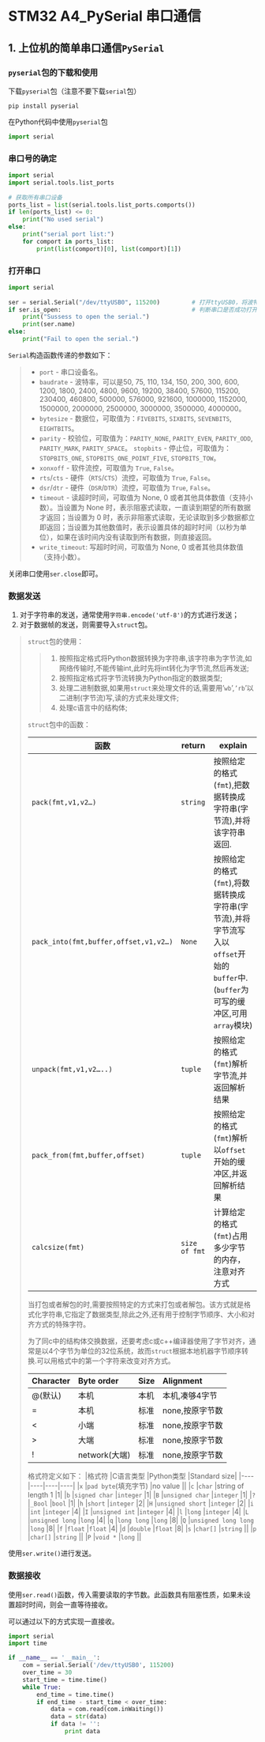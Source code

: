 # STM32 A4_PySerial 串口通信

## 1. 上位机的简单串口通信`PySerial`

### `pyserial`包的下载和使用

下载`pyserial`包（注意不要下载`serial`包）

```shell
pip install pyserial
```

在Python代码中使用`pyserial`包

```python
import serial
```

### 串口号的确定

```python
import serial
import serial.tools.list_ports
 
# 获取所有串口设备
ports_list = list(serial.tools.list_ports.comports())
if len(ports_list) <= 0:
    print("No used serial")
else:
    print("serial port list:")
    for comport in ports_list:
        print(list(comport)[0], list(comport)[1])
```

### 打开串口

```python
import serial
 
ser = serial.Serial("/dev/ttyUSB0", 115200)    		# 打开ttyUSB0，将波特率配置为115200，其余参数使用默认值
if ser.is_open:                        			    # 判断串口是否成功打开
    print("Sussess to open the serial.")
    print(ser.name)    
else:
    print("Fail to open the serial.")
```

`Serial`构造函数传递的参数如下：

> - `port` - 串口设备名。
> - `baudrate` - 波特率，可以是50, 75, 110, 134, 150, 200, 300, 600, 1200, 1800, 2400, 4800, 9600, 19200, 38400, 57600, 115200, 230400, 460800, 500000, 576000, 921600, 1000000, 1152000, 1500000, 2000000, 2500000, 3000000, 3500000, 4000000。
> - `bytesize` - 数据位，可取值为：`FIVEBITS`, `SIXBITS`, `SEVENBITS`, `EIGHTBITS`。
> - `parity` - 校验位，可取值为：`PARITY_NONE`, `PARITY_EVEN`, `PARITY_ODD`, `PARITY_MARK`, `PARITY_SPACE`。
> `stopbits` - 停止位，可取值为：`STOPBITS_ONE`, `STOPBITS_ONE_POINT_FIVE`, `STOPBITS_TOW`。
> - `xonxoff` - 软件流控，可取值为 `True`, `False`。
> - `rts`/`cts` - 硬件（`RTS`/`CTS`）流控，可取值为 `True`, `False`。
> - `dsr`/`dtr` - 硬件（`DSR`/`DTR`）流控，可取值为 `True`, `False`。
> - `timeout` - 读超时时间，可取值为 None, 0 或者其他具体数值（支持小数）。当设置为 None 时，表示阻塞式读取，一直读到期望的所有数据才返回；当设置为 0 时，表示非阻塞式读取，无论读取到多少数据都立即返回；当设置为其他数值时，表示设置具体的超时时间（以秒为单位），如果在该时间内没有读取到所有数据，则直接返回。
> - `write_timeout`: 写超时时间，可取值为 None, 0 或者其他具体数值（支持小数）。

关闭串口使用`ser.close`即可。

### 数据发送

1. 对于字符串的发送，通常使用`字符串.encode('utf-8')`的方式进行发送；
2. 对于数据帧的发送，则需要导入`struct`包。

> `struct`包的使用：
>
> > 1. 按照指定格式将Python数据转换为字符串,该字符串为字节流,如网络传输时,不能传输int,此时先将int转化为字节流,然后再发送;
> > 2. 按照指定格式将字节流转换为Python指定的数据类型;
> > 3. 处理二进制数据,如果用`struct`来处理文件的话,需要用’`wb`’,`’rb`’以二进制(字节流)写,读的方式来处理文件;
> > 4. 处理c语言中的结构体;
>
> `struct`包中的函数：
>
> | 函数                                  | return        | explain                                                      |
> | ------------------------------------- | ------------- | ------------------------------------------------------------ |
> | `pack(fmt,v1,v2…)`                    | `string`      | 按照给定的格式(`fmt`),把数据转换成字符串(字节流),并将该字符串返回. |
> | `pack_into(fmt,buffer,offset,v1,v2…)` | `None`        | 按照给定的格式(`fmt`),将数据转换成字符串(字节流),并将字节流写入以`offset`开始的`buffer`中.(`buffer`为可写的缓冲区,可用`array`模块) |
> | `unpack(fmt,v1,v2…..)`                | `tuple`       | 按照给定的格式(`fmt`)解析字节流,并返回解析结果               |
> | `pack_from(fmt,buffer,offset)`        | `tuple`       | 按照给定的格式(`fmt`)解析以`offset`开始的缓冲区,并返回解析结果 |
> | `calcsize(fmt)`                       | `size of fmt` | 计算给定的格式(`fmt`)占用多少字节的内存，注意对齐方式        |
>
>
> 当打包或者解包的时,需要按照特定的方式来打包或者解包。该方式就是格式化字符串,它指定了数据类型,除此之外,还有用于控制字节顺序、大小和对齐方式的特殊字符。	
>
>
> 为了同c中的结构体交换数据，还要考虑c或c++编译器使用了字节对齐，通常是以4个字节为单位的32位系统，故而`struct`根据本地机器字节顺序转换.可以用格式中的第一个字符来改变对齐方式。
>
> | Character | Byte order    | Size | Alignment       |
> | :-------- | :------------ | :--- | :-------------- |
> | @(默认)   | 本机          | 本机 | 本机,凑够4字节  |
> | =         | 本机          | 标准 | none,按原字节数 |
> | <         | 小端          | 标准 | none,按原字节数 |
> | >         | 大端          | 标准 | none,按原字节数 |
> | !         | network(大端) | 标准 | none,按原字节数 |
> 
> 格式符定义如下：
> |格式符	|C语言类型	|Python类型	|Standard size|
> |----|----|----|----|
>|`x`	|`pad byte`(填充字节)	|no value	 ||
>|`c`	|`char`	|string of length 1	|1|
>|`b`	|`signed char`	|`integer`	|1|
>|`B`	|`unsigned char`	|`integer`	|1|
>|`?`	|`_Bool`	|`bool`	|1|
>|`h`	|`short`	|`integer`	|2|
>|`H`	|`unsigned short`	|`integer`	|2|
>|`i`	|`int`	|`integer`	|4|
>|`I`	|`unsigned int`	|`integer`	|4|
>|`l`	|`long`	|`integer`	|4|
>|`L`	|`unsigned long`	|`long`	|4|
>|`q`	|`long long`	|`long`	|8|
>|`Q`	|`unsigned long long`	|`long`	|8|
>|`f`	|`float`	|`float`	|4|
>|`d`	|`double`	|`float`	|8|
>|`s`	|`char[]`	|`string`	 ||
>|`p`	|`char[]`	|`string`	||
>|`P`	|`void *`	|`long`	 ||

使用`ser.write()`进行发送。

### 数据接收

使用`ser.read()`函数，传入需要读取的字节数。此函数具有阻塞性质，如果未设置超时时间，则会一直等待接收。

可以通过以下的方式实现一直接收。

```python
import serial
import time

if __name__ == '__main__':
    com = serial.Serial('/dev/ttyUSB0', 115200)
    over_time = 30
    start_time = time.time()
    while True:
        end_time = time.time()
        if end_time - start_time < over_time:
            data = com.read(com.inWaiting())
            data = str(data)
            if data != '':
                print data
```

